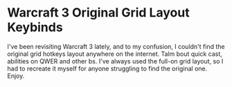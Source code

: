 # Warcraft 3 Original Grid Layout Keybinds
I've been revisiting Warcraft 3 lately, and to my confusion, I couldn't find the original grid hotkeys layout anywhere on the internet. Talm bout quick cast, abilities on QWER and other bs. I've always used the full-on grid layout, so I had to recreate it myself for anyone struggling to find the original one. Enjoy.

